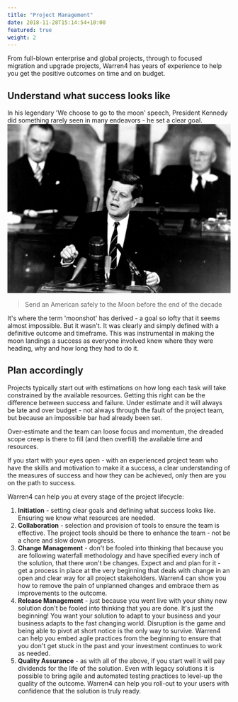 ```yaml
---
title: "Project Management"
date: 2018-11-28T15:14:54+10:00
featured: true
weight: 2
---
```


From full-blown enterprise and global projects, through to focused migration and upgrade projects, Warren4 has years of experience to help you get the positive outcomes on time and on budget.

## Understand what success looks like

In his legendary 'We choose to go to the moon' speech, President Kennedy did something rarely seen in many endeavors - he set a clear goal.
![Image by skeeze from Pixabay](/images/president-john-f-kennedy-396982_1280.jpg)

> Send an American safely to the Moon before the end of the decade

It's where the term 'moonshot' has derived - a goal so lofty that it seems almost impossible. But it wasn't. It was clearly and simply defined with a definitive outcome and timeframe. This was instrumental in making the moon landings a success as everyone involved knew where they were heading, why and how long they had to do it.

## Plan accordingly

Projects typically start out with estimations on how long each task will take constrained by the available resources.  Getting this right can be the difference between success and failure. Under estimate and it will always be late and over budget - not always through the fault of the project team, but because an impossible bar had already been set.

Over-estimate and the team can loose focus and momentum, the dreaded scope creep is there to fill (and then overfill) the available time and resources.

If you start with your eyes open - with an experienced project team who have the skills and motivation to make it a success, a clear understanding of the measures of success and how they can be achieved, only then are you on the path to success.

Warren4 can help you at every stage of the project lifecycle:

1. **Initiation** - setting clear goals and defining what success looks like.  Ensuring we know what resources are needed.
2. **Collaboration** - selection and provision of tools to ensure the team is effective.  The project tools should be there to enhance the team - not be a chore and slow down progress.
3. **Change Management** - don't be fooled into thinking that because you are following waterfall methodology and have specified every inch of the solution, that there won't be changes.  Expect and and plan for it - get a process in place at the very beginning that deals with change in an open and clear way for all project stakeholders.  Warren4 can show you how to remove the pain of unplanned changes and embrace them as improvements to the outcome.
4. **Release Management** - just because you went live with your shiny new solution don't be fooled into thinking that you are done. It's just the beginning! You want your solution to adapt to your business and your business adapts to the fast changing world.  Disruption is the game and being able to pivot at short notice is the only way to survive.  Warren4 can help you embed agile practices from the beginning to ensure that you don't get stuck in the past and your investment continues to work as needed.
5. **Quality Assurance** - as with all of the above, if you start well it will pay dividends for the life of the solution.  Even with legacy solutions it is possible to bring agile and automated testing practices to level-up the quality of the outcome.  Warren4 can help you roll-out to your users with confidence that the solution is truly ready.
